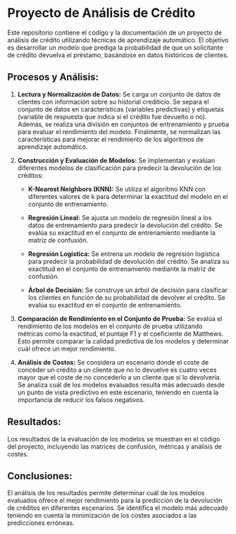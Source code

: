 # Proyecto de Análisis de Crédito

Este repositorio contiene el código y la documentación de un proyecto de análisis de crédito utilizando técnicas de aprendizaje automático. El objetivo es desarrollar un modelo que prediga la probabilidad de que un solicitante de crédito devuelva el préstamo, basándose en datos históricos de clientes.

## Procesos y Análisis:

1. **Lectura y Normalización de Datos:** Se carga un conjunto de datos de clientes con información sobre su historial crediticio. Se separa el conjunto de datos en características (variables predictivas) y etiquetas (variable de respuesta que indica si el crédito fue devuelto o no). Además, se realiza una división en conjuntos de entrenamiento y prueba para evaluar el rendimiento del modelo. Finalmente, se normalizan las características para mejorar el rendimiento de los algoritmos de aprendizaje automático.


2. **Construcción y Evaluación de Modelos:** Se implementan y evalúan diferentes modelos de clasificación para predecir la devolución de los créditos:

    - **K-Nearest Neighbors (KNN):** Se utiliza el algoritmo KNN con diferentes valores de k para determinar la exactitud del modelo en el conjunto de entrenamiento.

    - **Regresión Lineal:** Se ajusta un modelo de regresión lineal a los datos de entrenamiento para predecir la devolución del crédito. Se evalúa su exactitud en el conjunto de entrenamiento mediante la matriz de confusión.

    - **Regresión Logística:** Se entrena un modelo de regresión logística para predecir la probabilidad de devolución del crédito. Se analiza su exactitud en el conjunto de entrenamiento mediante la matriz de confusión.

    - **Árbol de Decisión:** Se construye un árbol de decisión para clasificar los clientes en función de su probabilidad de devolver el crédito. Se evalúa su exactitud en el conjunto de entrenamiento.

3. **Comparación de Rendimiento en el Conjunto de Prueba:** Se evalúa el rendimiento de los modelos en el conjunto de prueba utilizando métricas como la exactitud, el puntaje F1 y el coeficiente de Matthews. Esto permite comparar la calidad predictiva de los modelos y determinar cuál ofrece un mejor rendimiento.

4. **Análisis de Costos:** Se considera un escenario donde el coste de conceder un crédito a un cliente que no lo devuelve es cuatro veces mayor que el coste de no concederlo a un cliente que sí lo devolvería. Se analiza cuál de los modelos evaluados resulta más adecuado desde un punto de vista predictivo en este escenario, teniendo en cuenta la importancia de reducir los falsos negativos.

## Resultados:
Los resultados de la evaluación de los modelos se muestran en el código del proyecto, incluyendo las matrices de confusión, métricas y análisis de costes.

## Conclusiones:
El análisis de los resultados permite determinar cuál de los modelos evaluados ofrece el mejor rendimiento para la predicción de la devolución de créditos en diferentes escenarios. Se identifica el modelo más adecuado teniendo en cuenta la minimización de los costes asociados a las predicciones erróneas.
